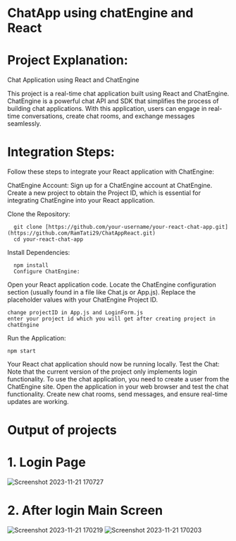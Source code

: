 # ChatApp using chatEngine and React

# Project Explanation:
Chat Application using React and ChatEngine

This project is a real-time chat application built using React and ChatEngine. ChatEngine is a powerful chat API and SDK that simplifies the process of building chat applications. With this application, users can engage in real-time conversations, create chat rooms, and exchange messages seamlessly.

# Integration Steps:
  Follow these steps to integrate your React application with ChatEngine:

  ChatEngine Account:
    Sign up for a ChatEngine account at ChatEngine.
    Create a new project to obtain the Project ID, which is essential for integrating ChatEngine into your React application.

  Clone the Repository:
      
      git clone [https://github.com/your-username/your-react-chat-app.git](https://github.com/RamTati29/ChatAppReact.git)
      cd your-react-chat-app
  
  Install Dependencies:
    
      npm install
      Configure ChatEngine:
    
  Open your React application code.
    Locate the ChatEngine configuration section (usually found in a file like Chat.js or App.js).
    Replace the placeholder values with your ChatEngine Project ID.
    
    change projectID in App.js and LoginForm.js 
    enter your project id which you will get after creating project in chatEngine
  
  Run the Application:
    
    npm start

  Your React chat application should now be running locally.
  Test the Chat:
  Note that the current version of the project only implements login functionality.
  To use the chat application, you need to create a user from the ChatEngine site.
  Open the application in your web browser and test the chat functionality. Create new chat rooms, send messages, and ensure real-time updates are working.
  
# Output of projects 

# 1. Login Page

![Screenshot 2023-11-21 170727](https://github.com/RamTati29/ChatAppReact/assets/88778059/433ef8de-c458-40e8-92f0-d307a00522e1)

# 2. After login Main Screen

![Screenshot 2023-11-21 170219](https://github.com/RamTati29/ChatAppReact/assets/88778059/ead171ed-f832-4caf-bf29-9a56e969e224)
![Screenshot 2023-11-21 170203](https://github.com/RamTati29/ChatAppReact/assets/88778059/8adb61aa-d704-4870-8eaf-8592be7a32e4)



